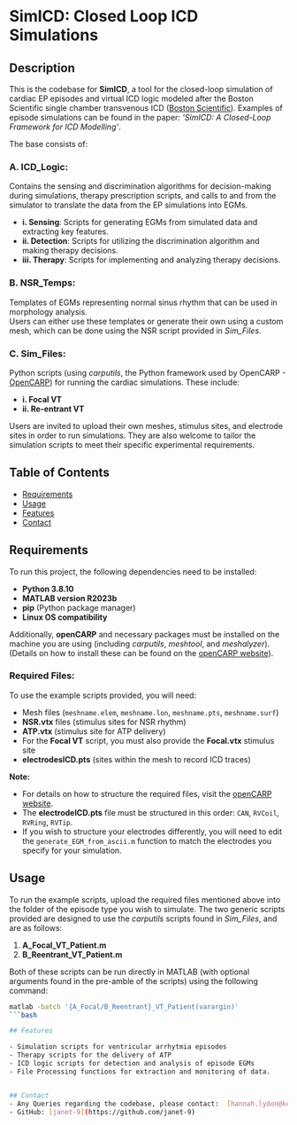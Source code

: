 
# SimICD: Closed Loop ICD Simulations


## Description

This is the codebase for **SimICD**, a tool for the closed-loop simulation of cardiac EP episodes and virtual ICD logic modeled after the Boston Scientific single chamber transvenous ICD ([Boston Scientific](https://www.bostonscientific.com/en-US/home.html)). Examples of episode simulations can be found in the paper: *'SimICD: A Closed-Loop Framework for ICD Modelling'*.

The base consists of:

### A. ICD_Logic:
Contains the sensing and discrimination algorithms for decision-making during simulations, therapy prescription scripts, and calls to and from the simulator to translate the data from the EP simulations into EGMs.  
  - **i. Sensing**: Scripts for generating EGMs from simulated data and extracting key features.
  - **ii. Detection**: Scripts for utilizing the discrimination algorithm and making therapy decisions.
  - **iii. Therapy**: Scripts for implementing and analyzing therapy decisions.

### B. NSR_Temps:
Templates of EGMs representing normal sinus rhythm that can be used in morphology analysis.  
  Users can either use these templates or generate their own using a custom mesh, which can be done using the NSR script provided in *Sim_Files*.

### C. Sim_Files:
Python scripts (using *carputils*, the Python framework used by OpenCARP - [OpenCARP](https://opencarp.org)) for running the cardiac simulations. These include:
  - **i. Focal VT**
  - **ii. Re-entrant VT**

Users are invited to upload their own meshes, stimulus sites, and electrode sites in order to run simulations. They are also welcome to tailor the simulation scripts to meet their specific experimental requirements.

## Table of Contents

- [Requirements](#requirements)
- [Usage](#usage)
- [Features](#features)
- [Contact](#contact)

## Requirements

To run this project, the following dependencies need to be installed:

- **Python 3.8.10**
- **MATLAB version R2023b**
- **pip** (Python package manager)
- **Linux OS compatibility**

Additionally, **openCARP** and necessary packages must be installed on the machine you are using (including *carputils*, *meshtool*, and *meshalyzer*).  
(Details on how to install these can be found on the [openCARP website](https://opencarp.org)).

### Required Files:
To use the example scripts provided, you will need:
- Mesh files (`meshname.elem`, `meshname.lon`, `meshname.pts`, `meshname.surf`)
- **NSR.vtx** files (stimulus sites for NSR rhythm)
- **ATP.vtx** (stimulus site for ATP delivery)
- For the **Focal VT** script, you must also provide the **Focal.vtx** stimulus site
- **electrodesICD.pts** (sites within the mesh to record ICD traces)

**Note:**
- For details on how to structure the required files, visit the [openCARP website](https://opencarp.org).
- The **electrodeICD.pts** file must be structured in this order: `CAN`, `RVCoil`, `RVRing`, `RVTip`.
- If you wish to structure your electrodes differently, you will need to edit the `generate_EGM_from_ascii.m` function to match the electrodes you specify for your simulation.

## Usage

To run the example scripts, upload the required files mentioned above into the folder of the episode type you wish to simulate. The two generic scripts provided are designed to use the *carputils* scripts found in *Sim_Files*, and are as follows:

1. **A_Focal_VT_Patient.m**
2. **B_Reentrant_VT_Patient.m**

Both of these scripts can be run directly in MATLAB (with optional arguments found in the pre-amble of the scripts) using the following command:

```bash
matlab -batch '{A_Focal/B_Reentrant}_VT_Patient(varargin)'
```bash 

## Features

- Simulation scripts for ventricular arrhytmia episodes
- Therapy scripts for the delivery of ATP
- ICD logic scripts for detection and analysis of episode EGMs 
- File Processing functions for extraction and monitoring of data. 


## Contact 
- Any Queries regarding the codebase, please contact:  [hannah.lydon@kcl.ac.uk](mailto:hannah.lydon@kcl.ac.uk)
- GitHub: [janet-9](https://github.com/janet-9)
